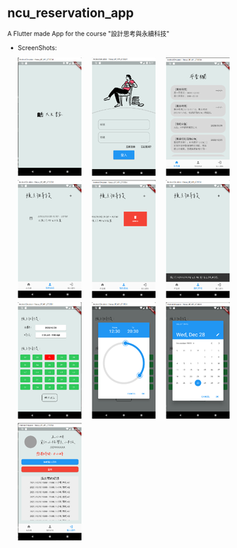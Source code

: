 # ncu_reservation_app

A Flutter made App for the course "設計思考與永續科技"

- ScreenShots:
    <div style="display: flex; flex-wrap: wrap;justify-content: space-between; row-gap:10px">
      <img src="./photos/LandingPage.png" width=30% alt="LandingPage">
      <img src="./photos/LoginPage.png" width=30% alt="LoginPage">
      <img src="./photos/BoardPage.png" width=30% alt="BoardPage">
      <img src="./photos/ReservedSuccessful.png" width=30% alt="ReservedSuccessful">
      <img src="./photos/DeleteButton.png" width=30% alt="DeleteButton">
      <img src="./photos/CancelReservation.png" width=30% alt="CancelReservation">
      <img src="./photos/ReservationPage.png" width=30% alt="ReservationPage">
      <img src="./photos/TimeSelector.png" width=30% alt="TimeSelector">
      <img src="./photos/DateSelector.png" width=30% alt="DateSelector">
      <img src="./photos/PersonalPage.png" width=30% alt="PersonalPage">

    </div>
